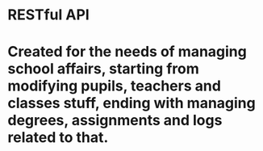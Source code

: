 # RESTful API
# Created for the needs of managing school affairs, starting from modifying pupils, teachers and classes stuff, ending with managing degrees, assignments and logs related to that.
